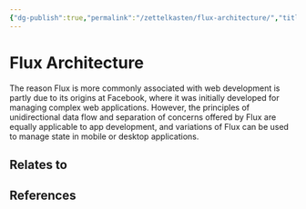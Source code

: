 ```yaml
---
{"dg-publish":true,"permalink":"/zettelkasten/flux-architecture/","title":"Flux Architecture","tags":["status/todo","core/tech/fundamentals/design-patterns"],"created":"2023-10-27T15:30:54.348+01:00"}
---
```



# Flux Architecture


The reason Flux is more commonly associated with web development is partly due to its origins at Facebook, where it was initially developed for managing complex web applications. However, the principles of unidirectional data flow and separation of concerns offered by Flux are equally applicable to app development, and variations of Flux can be used to manage state in mobile or desktop applications.

## Relates to
## References
